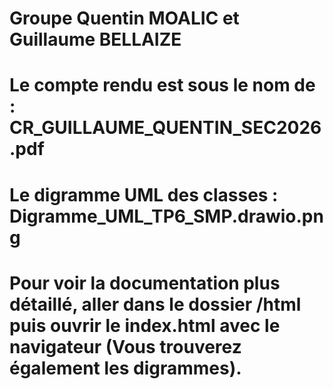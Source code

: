 # Groupe Quentin MOALIC et Guillaume BELLAIZE
# Le compte rendu est sous le nom de : CR_GUILLAUME_QUENTIN_SEC2026.pdf
# Le digramme UML des classes : Digramme_UML_TP6_SMP.drawio.png
# Pour voir la documentation plus détaillé, aller dans le dossier /html puis ouvrir le index.html avec le navigateur (Vous trouverez également les digrammes).

